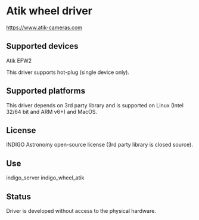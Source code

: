 # Atik wheel driver

https://www.atik-cameras.com

## Supported devices

Atik EFW2

This driver supports hot-plug (single device only).

## Supported platforms

This driver depends on 3rd party library and is supported on Linux (Intel 32/64 bit and ARM v6+) and MacOS.

## License

INDIGO Astronomy open-source license (3rd party library is closed source).

## Use

indigo_server indigo_wheel_atik

## Status

Driver is developed without access to the physical hardware.
